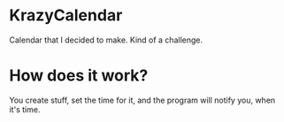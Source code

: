 # KrazyCalendar
Calendar that I decided to make. Kind of a challenge.
# How does it work?
You create stuff, set the time for it, and the program will notify you, when it's time.

